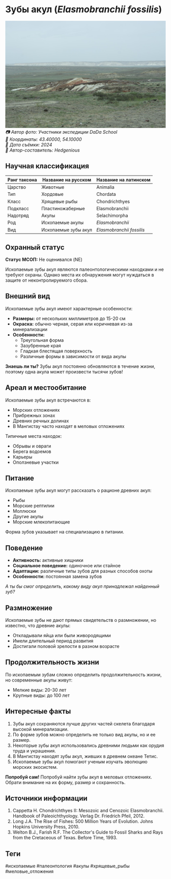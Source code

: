 # Зубы акул (*Elasmobranchii fossilis*)

![Зубы акул](../../assets/images/Вывал_пород_мелового_периода.JPEG)
*📷 Автор фото: Участники экспедиции DaDa School*  
*📍 Координаты: 43.40000, 54.10000*  
*📆 Дата съёмки: 2024*  
*👤 Автор-составитель: Hedgenious*

## Научная классификация

| Ранг таксона | Название на русском | Название на латинском |
|---|---|---|
| Царство | Животные | Animalia |
| Тип | Хордовые | Chordata |
| Класс | Хрящевые рыбы | Chondrichthyes |
| Подкласс | Пластиножаберные | Elasmobranchii |
| Надотряд | Акулы | Selachimorpha |
| Род | Ископаемые акулы | *Elasmobranchii* |
| Вид | Ископаемые зубы акул | *Elasmobranchii fossilis* |

## Охранный статус

**Статус МСОП:** Не оценивался (NE)

Ископаемые зубы акул являются палеонтологическими находками и не требуют охраны. Однако места их обнаружения могут нуждаться в защите от неконтролируемого сбора.

## Внешний вид

Ископаемые зубы акул имеют характерные особенности:
- **Размеры:** от нескольких миллиметров до 15-20 см
- **Окраска:** обычно черная, серая или коричневая из-за минерализации
- **Особенности:** 
  - Треугольная форма
  - Зазубренные края
  - Гладкая блестящая поверхность
  - Различные формы в зависимости от вида акулы

**Знаешь ли ты?**
Зубы акул постоянно обновляются в течение жизни, поэтому одна акула может произвести тысячи зубов!

## Ареал и местообитание

Ископаемые зубы акул встречаются в:
- Морских отложениях
- Прибрежных зонах
- Древних речных долинах
- В Мангистау часто находят в меловых отложениях

Типичные места находок:
- Обрывы и овраги
- Берега водоемов
- Карьеры
- Оползневые участки

## Питание

Ископаемые зубы акул могут рассказать о рационе древних акул:
- Рыбы
- Морские рептилии
- Моллюски
- Другие акулы
- Морские млекопитающие

Форма зубов указывает на специализацию в питании.

## Поведение

- **Активность:** активные хищники
- **Социальное поведение:** одиночное или стайное
- **Адаптации:** различные типы зубов для разных способов охоты
- **Особенности:** постоянная замена зубов

*А ты бы смог определить, какому виду акул принадлежал найденный зуб?*

## Размножение

Ископаемые зубы не дают прямых свидетельств о размножении, но известно, что древние акулы:
- Откладывали яйца или были живородящими
- Имели длительный период развития
- Достигали половой зрелости в разном возрасте

## Продолжительность жизни

По ископаемым зубам сложно определить продолжительность жизни, но современные акулы живут:
- Мелкие виды: 20-30 лет
- Крупные виды: до 100 лет

## Интересные факты

1. Зубы акул сохраняются лучше других частей скелета благодаря высокой минерализации.
2. По форме зубов можно определить не только вид акулы, но и ее размер.
3. Некоторые зубы акул использовались древними людьми как орудия труда и украшения.
4. В Мангистау находят зубы акул, живших в древнем океане Тетис.
5. Ископаемые зубы акул помогают ученым изучать эволюцию морских экосистем.

**Попробуй сам!**
Попробуй найти зубы акул в меловых отложениях. Обрати внимание на их форму, размер и сохранность.

## Источники информации

1. Cappetta H. Chondrichthyes II: Mesozoic and Cenozoic Elasmobranchii. Handbook of Paleoichthyology. Verlag Dr. Friedrich Pfeil, 2012.
2. Long J.A. The Rise of Fishes: 500 Million Years of Evolution. Johns Hopkins University Press, 2010.
3. Welton B.J., Farish R.F. The Collector's Guide to Fossil Sharks and Rays from the Cretaceous of Texas. Before Time, 1993.

## Теги

#ископаемые #палеонтология #акулы #хрящевые_рыбы #меловые_отложения 